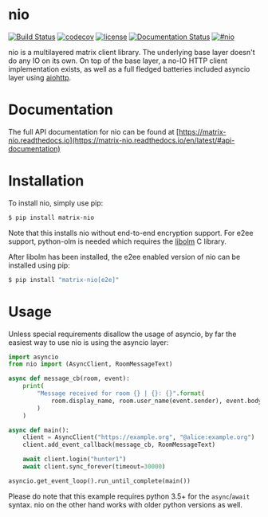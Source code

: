 nio  
===

[![Build Status](https://img.shields.io/travis/poljar/matrix-nio.svg?style=flat-square)](https://travis-ci.org/poljar/matrix-nio)
[![codecov](https://img.shields.io/codecov/c/github/poljar/matrix-nio/master.svg?style=flat-square)](https://codecov.io/gh/poljar/matrix-nio)
[![license](https://img.shields.io/badge/license-ISC-blue.svg?style=flat-square)](https://github.com/poljar/matrix-nio/blob/master/LICENSE.md)
[![Documentation Status](https://readthedocs.org/projects/matrix-nio/badge/?version=latest&style=flat-square)](https://matrix-nio.readthedocs.io/en/latest/?badge=latest)
[![#nio](https://img.shields.io/badge/matrix-%23nio:matrix.org-blue.svg?style=flat-square)](https://matrix.to/#/!JiiOHXrIUCtcOJsZCa:matrix.org?via=matrix.org&via=maunium.net&via=t2l.io)



nio is a multilayered matrix client library. The underlying base layer doesn't
do any IO on its own. On top of the base layer, a no-IO HTTP client
implementation exists, as well as a full fledged batteries included asyncio
layer using [aiohttp](https://github.com/aio-libs/aiohttp/).

Documentation
=============

The full API documentation for nio can be found at
[https://matrix-nio.readthedocs.io](https://matrix-nio.readthedocs.io/en/latest/#api-documentation)

Installation
============
To install nio, simply use pip:
```bash
$ pip install matrix-nio

```

Note that this installs nio without end-to-end encryption support. For e2ee
support, python-olm is needed which requires the
[libolm](https://gitlab.matrix.org/matrix-org/olm) C library.

After libolm has been installed, the e2ee enabled version of nio can be
installed using pip:

```bash
$ pip install "matrix-nio[e2e]"

```

Usage
=====

Unless special requirements disallow the usage of asyncio, by far the easiest
way to use nio is using the asyncio layer:

```python
import asyncio
from nio import (AsyncClient, RoomMessageText)

async def message_cb(room, event):
    print(
        "Message received for room {} | {}: {}".format(
            room.display_name, room.user_name(event.sender), event.body
        )
    )

async def main():
    client = AsyncClient("https://example.org", "@alice:example.org")
    client.add_event_callback(message_cb, RoomMessageText)

    await client.login("hunter1")
    await client.sync_forever(timeout=30000)

asyncio.get_event_loop().run_until_complete(main())
```

Please do note that this example requires python 3.5+ for the `async`/`await`
syntax. nio on the other hand works with older python versions as well.
